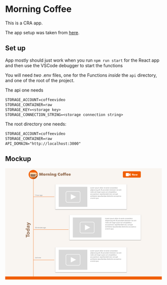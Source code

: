 # Morning Coffee

This is a CRA app.

The app setup was taken from [here](https://github.com/collab-project/videojs-record/wiki/React).

## Set up

App mostly should just work when you run `npm run start` for the React app and then use the VSCode debugger to start the functions

You will need _two_ .env files, one for the Functions _inside_ the `api` directory, and one of the root of the project.

The api one needs

```
STORAGE_ACCOUNT=coffeevideo
STORAGE_CONTAINER=raw
STORAGE_KEY=<storage key>
STORAGE_CONNECTION_STRING=<storage connection string>
```

The root directory one needs:

```
STORAGE_ACCOUNT=coffeevideo
STORAGE_CONTAINER=raw
API_DOMAIN="http://localhost:3000"
```

## Mockup

![](mockup.png)
